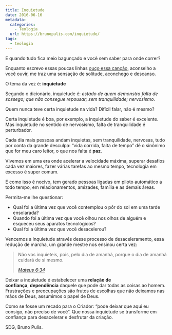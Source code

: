```yaml
---
title: Inquietude
date: 2016-06-16
metadata:
  categories:
    - Teologia
  url: https://brunopulis.com/inquietude/
tags:
  - teologia
---
```


E quando tudo fica meio bagunçado e você sem saber para onde correr?

Enquanto escrevo essas poucas linhas [ouço essa canção](https://www.youtube.com/watch?v=5J1zIX10dqE), aconselho a você ouvir, me traz uma sensação de solitude, aconchego e descanso.

O tema da vez é: **inquietude**

Segundo o dicionário, inquietude é: *estado de quem demonstra falta de sossego; que não consegue repousar; sem tranquilidade; nervosismo.*

Quem nunca teve certa inquietude na vida?
Difícil falar, não é mesmo?

Certa inquietude é boa, por exemplo, a inquietude do saber é excelente.
Mas inquietude no sentido de nervosismo, falta de tranquilidade é perturbador.

Cada dia mais pessoas andam inquietas, sem tranquilidade, nervosas, tudo por conta da grande desculpa: “vida corrida, falta de tempo” dê o sinônimo que for meu caro leitor, o que nos falta é **paz**.

Vivemos em uma era onde acelerar a velocidade máxima, superar desafios cada vez maiores, fazer várias tarefas ao mesmo tempo, tecnologia em excesso é super comum.

E como isso é nocivo, tem gerado pessoas ligadas em piloto automático a todo tempo, em relacionamentos, amizades, família e as demais áreas.

Permita-me lhe questionar:

- Qual foi a última vez que você contemplou o pôr do sol em uma tarde ensolarada?
- Quando foi a última vez que você olhou nos olhos de alguém e esqueceu seus aparatos tecnológicos?
- Qual foi a última vez que você desacelerou?

Vencemos a inquietude através desse processo de desaceleramento, essa redução de marcha, um grande mestre nos ensinou certa vez:

> Não vos inquieteis, pois, pelo dia de amanhã, porque o dia de amanhã cuidará de si mesmo.
>
> <cite><a href="https://www.bibliaonline.com.br/acf/mt/6/34" target="_blank" rel="noreferrer noopener">Mateus 6:34</a></cite>

Deixar a inquietude é estabelecer uma **relação de confiança**, **dependência** daquele que pode dar todas as coisas ao homem. Frustrações e preocupações são frutos de escolhas que não deixamos nas mãos de Deus, assumimos o papel de Deus.

Como se fosse um recado para o Criador: “pode deixar que aqui eu consigo, não preciso de você”.
Que nossa inquietude se transforme em confiança para desacelerar e desfrutar da criação.

SDG,
Bruno Pulis.
